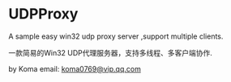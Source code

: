 # UDPProxy

A sample easy win32 udp proxy server ,support multiple clients.

一款简易的Win32 UDP代理服务器，支持多线程、多客户端协作.

by Koma   email: koma0769@vip.qq.com
